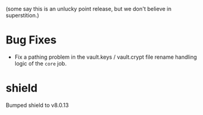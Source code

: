 (some say this is an unlucky point release,
 but we don't believe in superstition.)

# Bug Fixes

- Fix a pathing problem in the vault.keys / vault.crypt file
  rename handling logic of the `core` job.


# shield
Bumped shield to v8.0.13
